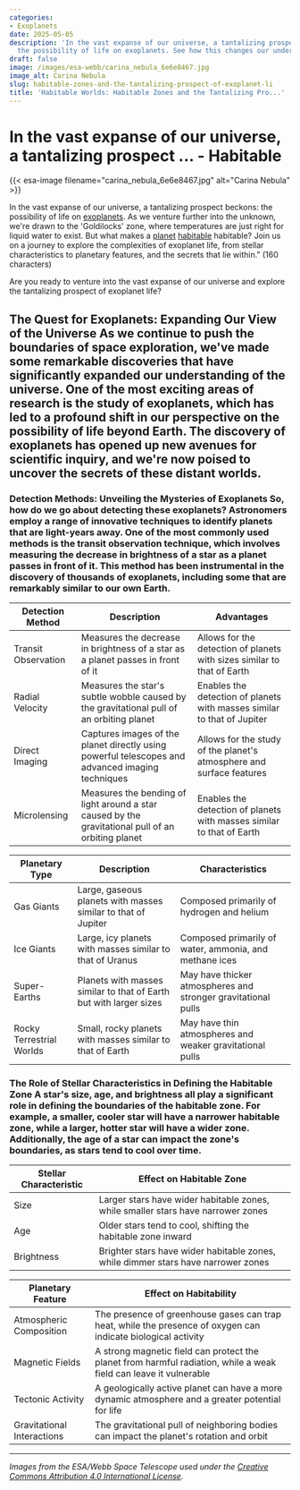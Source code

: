 ```yaml
---
categories:
- Exoplanets
date: 2025-05-05
description: 'In the vast expanse of our universe, a tantalizing prospect beckons:
  the possibility of life on exoplanets. See how this changes our understanding.'
draft: false
image: /images/esa-webb/carina_nebula_6e6e8467.jpg
image_alt: Carina Nebula
slug: habitable-zones-and-the-tantalizing-prospect-of-exoplanet-li
title: 'Habitable Worlds: Habitable Zones and the Tantalizing Pro...'
---
```


# In the vast expanse of our universe, a tantalizing prospect ... - Habitable
{{< esa-image filename="carina_nebula_6e6e8467.jpg" alt="Carina Nebula" >}}



In the vast expanse of our universe, a tantalizing prospect beckons: the possibility of life on [exoplanets](/blog/the-cosmic-dance-of-exoplanets-and--zones). As we venture further into the unknown, we're drawn to the 'Goldilocks' zone, where temperatures are just right for liquid water to exist. But what makes a [planet](/blog/exoplanets-in-the-habitable-zone-a-new-era-in-the-search-for) [habitable](/blog/understanding-the-habitable-zones-of-exoplanets-a-key-to-unl) habitable? Join us on a journey to explore the complexities of exoplanet life, from stellar characteristics to planetary features, and the secrets that lie within." (160 characters)

Are you ready to venture into the vast expanse of our universe and explore the tantalizing prospect of exoplanet life?

 ## The Quest for Exoplanets: Expanding Our View of the Universe As we continue to push the boundaries of space exploration, we've made some remarkable discoveries that have significantly expanded our understanding of the universe. One of the most exciting areas of research is the study of exoplanets, which has led to a profound shift in our perspective on the possibility of life beyond Earth. The discovery of exoplanets has opened up new avenues for scientific inquiry, and we're now poised to uncover the secrets of these distant worlds.

 ### Detection Methods: Unveiling the Mysteries of Exoplanets So, how do we go about detecting these exoplanets? Astronomers employ a range of innovative techniques to identify planets that are light-years away. One of the most commonly used methods is the transit observation technique, which involves measuring the decrease in brightness of a star as a planet passes in front of it. This method has been instrumental in the discovery of thousands of exoplanets, including some that are remarkably similar to our own Earth.

 | Detection Method | Description | Advantages |
| --- | --- | --- |
| Transit Observation | Measures the decrease in brightness of a star as a planet passes in front of it | Allows for the detection of planets with sizes similar to that of Earth |
| Radial Velocity | Measures the star's subtle wobble caused by the gravitational pull of an orbiting planet | Enables the detection of planets with masses similar to that of Jupiter |
| Direct Imaging | Captures images of the planet directly using powerful telescopes and advanced imaging techniques | Allows for the study of the planet's atmosphere and surface features |
| Microlensing | Measures the bending of light around a star caused by the gravitational pull of an orbiting planet | Enables the detection of planets with masses similar to that of Earth | ### Planetary Classification: regarding habitable, Understanding the Diversity of Exoplanets As we continue to discover new exoplanets, we're also developing a deeper understanding of the diversity of planetary types. From gas giants to rocky terrestrial worlds, each category of exoplanet offers unique insights into the formation and evolution of planetary systems. By studying the characteristics of different exoplanets, we can gain a better understanding of the conditions necessary for life to emerge.

 | Planetary Type | Description | Characteristics |
| --- | --- | --- |
| Gas Giants | Large, gaseous planets with masses similar to that of Jupiter | Composed primarily of hydrogen and helium |
| Ice Giants | Large, icy planets with masses similar to that of Uranus | Composed primarily of water, ammonia, and methane ices |
| Super-Earths | Planets with masses similar to that of Earth but with larger sizes | May have thicker atmospheres and stronger gravitational pulls |
| Rocky Terrestrial Worlds | Small, rocky planets with masses similar to that of Earth | May have thin atmospheres and weaker gravitational pulls | ## The Habitable Zone: The "Goldilocks" Zone for Life One of the most crucial factors in determining the potential for life on an exoplanet is its location within the habitable zone of its star. This zone, often referred to as the "Goldilocks" zone, is the region around a star where temperatures are neither too hot nor too cold for liquid water to exist. The habitable zone is a delicate balance of conditions, and even small changes in a star's characteristics can significantly impact the zone's boundaries.

 ### The Role of Stellar Characteristics in Defining the Habitable Zone A star's size, age, and brightness all play a significant role in defining the boundaries of the habitable zone. For example, a smaller, cooler star will have a narrower habitable zone, while a larger, hotter star will have a wider zone. Additionally, the age of a star can impact the zone's boundaries, as stars tend to cool over time.

 | Stellar Characteristic | Effect on Habitable Zone |
| --- | --- |
| Size | Larger stars have wider habitable zones, while smaller stars have narrower zones |
| Age | Older stars tend to cool, shifting the habitable zone inward |
| Brightness | Brighter stars have wider habitable zones, while dimmer stars have narrower zones | ### Planetary Features: The Key to Unlocking Habitability While the habitable zone is a crucial factor in determining the potential for life, it's not the only consideration. Planetary features such as atmospheric composition, magnetic fields, tectonic activity, and gravitational interactions with neighboring bodies all play a significant role in determining an exoplanet's habitability.

 | Planetary Feature | Effect on Habitability |
| --- | --- |
| Atmospheric Composition | The presence of greenhouse gases can trap heat, while the presence of oxygen can indicate biological activity |
| Magnetic Fields | A strong magnetic field can protect the planet from harmful radiation, while a weak field can leave it vulnerable |
| Tectonic Activity | A geologically active planet can have a more dynamic atmosphere and a greater potential for life |
| Gravitational Interactions | The gravitational pull of neighboring bodies can impact the planet's rotation and orbit | ## Conclusion: The Prospect of Exoplanet Life As we continue to explore the vast expanse of our universe, we're drawn to the tantalizing prospect of exoplanet life. The discovery of exoplanets has opened up new avenues for scientific inquiry, and we're now poised to uncover the secrets of these distant worlds. While we've made significant progress in understanding the conditions necessary for life to emerge, there's still much to be discovered. As we look to the future, we're reminded that the search for life beyond Earth is a journey that's just beginning, and one that promises to reveal the most profound secrets of our universe.

---

*Images from the ESA/Webb Space Telescope used under the [Creative Commons Attribution 4.0 International License](https://creativecommons.org/licenses/by/4.0).*